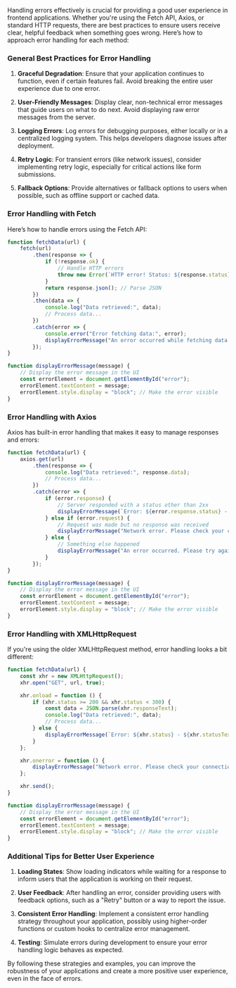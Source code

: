 Handling errors effectively is crucial for providing a good user experience in frontend applications. Whether you're using the Fetch API, Axios, or standard HTTP requests, there are best practices to ensure users receive clear, helpful feedback when something goes wrong. Here’s how to approach error handling for each method:

### General Best Practices for Error Handling

1. **Graceful Degradation**: Ensure that your application continues to function, even if certain features fail. Avoid breaking the entire user experience due to one error.

2. **User-Friendly Messages**: Display clear, non-technical error messages that guide users on what to do next. Avoid displaying raw error messages from the server.

3. **Logging Errors**: Log errors for debugging purposes, either locally or in a centralized logging system. This helps developers diagnose issues after deployment.

4. **Retry Logic**: For transient errors (like network issues), consider implementing retry logic, especially for critical actions like form submissions.

5. **Fallback Options**: Provide alternatives or fallback options to users when possible, such as offline support or cached data.

### Error Handling with Fetch

Here’s how to handle errors using the Fetch API:

```javascript
function fetchData(url) {
    fetch(url)
        .then(response => {
            if (!response.ok) {
                // Handle HTTP errors
                throw new Error(`HTTP error! Status: ${response.status}`);
            }
            return response.json(); // Parse JSON
        })
        .then(data => {
            console.log("Data retrieved:", data);
            // Process data...
        })
        .catch(error => {
            console.error("Error fetching data:", error);
            displayErrorMessage("An error occurred while fetching data. Please try again.");
        });
}

function displayErrorMessage(message) {
    // Display the error message in the UI
    const errorElement = document.getElementById("error");
    errorElement.textContent = message;
    errorElement.style.display = "block"; // Make the error visible
}
```

### Error Handling with Axios

Axios has built-in error handling that makes it easy to manage responses and errors:

```javascript
function fetchData(url) {
    axios.get(url)
        .then(response => {
            console.log("Data retrieved:", response.data);
            // Process data...
        })
        .catch(error => {
            if (error.response) {
                // Server responded with a status other than 2xx
                displayErrorMessage(`Error: ${error.response.status} - ${error.response.data.message}`);
            } else if (error.request) {
                // Request was made but no response was received
                displayErrorMessage("Network error. Please check your connection.");
            } else {
                // Something else happened
                displayErrorMessage("An error occurred. Please try again.");
            }
        });
}

function displayErrorMessage(message) {
    // Display the error message in the UI
    const errorElement = document.getElementById("error");
    errorElement.textContent = message;
    errorElement.style.display = "block"; // Make the error visible
}
```

### Error Handling with XMLHttpRequest

If you're using the older XMLHttpRequest method, error handling looks a bit different:

```javascript
function fetchData(url) {
    const xhr = new XMLHttpRequest();
    xhr.open("GET", url, true);

    xhr.onload = function () {
        if (xhr.status >= 200 && xhr.status < 300) {
            const data = JSON.parse(xhr.responseText);
            console.log("Data retrieved:", data);
            // Process data...
        } else {
            displayErrorMessage(`Error: ${xhr.status} - ${xhr.statusText}`);
        }
    };

    xhr.onerror = function () {
        displayErrorMessage("Network error. Please check your connection.");
    };

    xhr.send();
}

function displayErrorMessage(message) {
    // Display the error message in the UI
    const errorElement = document.getElementById("error");
    errorElement.textContent = message;
    errorElement.style.display = "block"; // Make the error visible
}
```

### Additional Tips for Better User Experience

1. **Loading States**: Show loading indicators while waiting for a response to inform users that the application is working on their request.

2. **User Feedback**: After handling an error, consider providing users with feedback options, such as a "Retry" button or a way to report the issue.

3. **Consistent Error Handling**: Implement a consistent error handling strategy throughout your application, possibly using higher-order functions or custom hooks to centralize error management.

4. **Testing**: Simulate errors during development to ensure your error handling logic behaves as expected.

By following these strategies and examples, you can improve the robustness of your applications and create a more positive user experience, even in the face of errors.